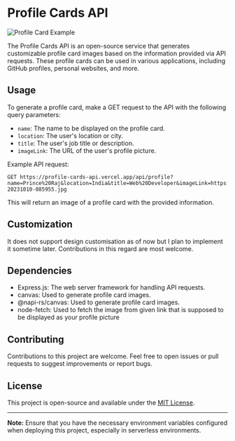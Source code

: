 # Profile Cards API

![Profile Card Example](https://profile-cards-api.vercel.app/api/profile?name=Prince%20Raj&location=India&socialMedia=Github&socialMediaUsername=theprinceraj&title=Web%20Developer&skills=HTML,CSS,JavaScript&imageLink=https://i.ibb.co/CmPRHxR/IMG-20231010-085955.jpg)

The Profile Cards API is an open-source service that generates customizable profile card images based on the information provided via API requests. These profile cards can be used in various applications, including GitHub profiles, personal websites, and more.

## Usage

To generate a profile card, make a GET request to the API with the following query parameters:

- `name`: The name to be displayed on the profile card.
- `location`: The user's location or city.
- `title`: The user's job title or description.
- `imageLink`: The URL of the user's profile picture.

Example API request:

```plaintext
GET https://profile-cards-api.vercel.app/api/profile?name=Prince%20Raj&location=India&title=Web%20Developer&imageLink=https://i.ibb.co/CmPRHxR/IMG-20231010-085955.jpg
```

This will return an image of a profile card with the provided information.

## Customization

It does not support design customisation as of now but I plan to implement it sometime later. Contributions in this regard are most welcome.

## Dependencies

- Express.js: The web server framework for handling API requests.
- canvas: Used to generate profile card images.
- @napi-rs/canvas: Used to generate profile card images.
- node-fetch: Used to fetch the image from given link that is supposed to be displayed as your profile picture

## Contributing

Contributions to this project are welcome. Feel free to open issues or pull requests to suggest improvements or report bugs.

## License

This project is open-source and available under the [MIT License](LICENSE).

---

**Note:** Ensure that you have the necessary environment variables configured when deploying this project, especially in serverless environments.
